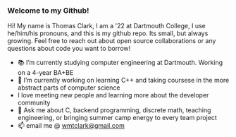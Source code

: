 ### Welcome to my Github! 

Hi! My name is Thomas Clark, I am a '22 at Dartmouth College, I use he/him/his pronouns, and this is my github repo. Its small, but always growing. Feel free to reach out about open source collaborations or any questions about code you want to borrow! 

* 📚 I’m currently studying computer engineering at Dartmouth. Working on a 4-year BA+BE
* 🌱 I’m currently working on learning C++ and taking coursese in the more abstract parts of computer science 
* I love meeting new people and learning more about the developer community
* 💬 Ask me about C, backend programming, discrete math, teaching engineering, or bringing summer camp energy to every team project
* 📫 email me @ [wmtclark@gmail.com](mailto:wmtclark@gmail.com)

